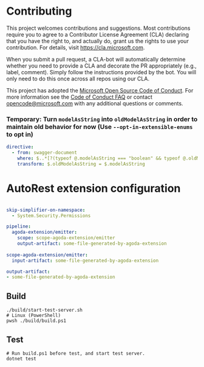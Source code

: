 
# Contributing

This project welcomes contributions and suggestions.  Most contributions require you to agree to a
Contributor License Agreement (CLA) declaring that you have the right to, and actually do, grant us
the rights to use your contribution. For details, visit https://cla.microsoft.com.

When you submit a pull request, a CLA-bot will automatically determine whether you need to provide
a CLA and decorate the PR appropriately (e.g., label, comment). Simply follow the instructions
provided by the bot. You will only need to do this once across all repos using our CLA.

This project has adopted the [Microsoft Open Source Code of Conduct](https://opensource.microsoft.com/codeofconduct/).
For more information see the [Code of Conduct FAQ](https://opensource.microsoft.com/codeofconduct/faq/) or
contact [opencode@microsoft.com](mailto:opencode@microsoft.com) with any additional questions or comments.

### Temporary: Turn `modelAsString` into `oldModelAsString` in order to maintain old behavior for now (Use `--opt-in-extensible-enums` to opt in)

``` yaml !$(opt-in-extensible-enums)
directive:
  - from: swagger-document
    where: $..*[?(typeof @.modelAsString === "boolean" && typeof @.oldModelAsString !== "boolean")]
    transform: $.oldModelAsString = $.modelAsString
```

# AutoRest extension configuration

``` yaml

skip-simplifier-on-namespace: 
  - System.Security.Permissions

pipeline:
  agoda-extension/emitter:
    scope: scope-agoda-extension/emitter 
    output-artifact: some-file-generated-by-agoda-extension
  
scope-agoda-extension/emitter:
  input-artifact: some-file-generated-by-agoda-extension

output-artifact:
- some-file-generated-by-agoda-extension
```

## Build

```
./build/start-test-server.sh
# Linux (PowerShell)
pwsh ./build/build.ps1
```

## Test
```
# Run build.ps1 before test, and start test server.
dotnet test
```
